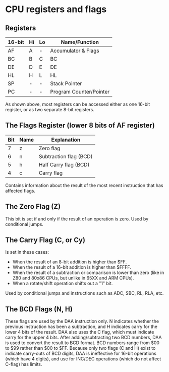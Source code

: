 # CPU registers and flags

## Registers

16-bit |Hi |Lo | Name/Function
-------|---|---|--------------
   AF  | A | - | Accumulator & Flags
   BC  | B | C | BC
   DE  | D | E | DE
   HL  | H | L | HL
   SP  | - | - | Stack Pointer
   PC  | - | - | Program Counter/Pointer

As shown above, most registers can be accessed either as one 16-bit
register, or as two separate 8-bit registers.

## The Flags Register (lower 8 bits of AF register)

Bit | Name | Explanation
----|------|-------
  7 |   z  | Zero flag
  6 |   n  | Subtraction flag (BCD)
  5 |   h  | Half Carry flag (BCD)
  4 |   c  | Carry flag

Contains information about the result of the most recent instruction that has affected
flags.

## The Zero Flag (Z)

This bit is set if and only if the result of an operation is zero. Used by conditional jumps.

## The Carry Flag (C, or Cy)

Is set in these cases:
- When the result of an 8-bit addition is higher than $FF.
- When the result of a 16-bit addition is higher than $FFFF.
- When the result of a subtraction or comparison
is lower than zero (like in Z80 and 80x86 CPUs, but unlike in
65XX and ARM CPUs).
- When a rotate/shift operation shifts out a \"1\" bit.

Used by conditional jumps and
instructions such as ADC, SBC, RL, RLA, etc.

## The BCD Flags (N, H)

These flags are used by the DAA instruction only. N indicates
whether the previous instruction has been a subtraction,
and H indicates carry for the lower 4 bits of the result. DAA also uses the C flag,
which must indicate carry for the upper 4 bits. After adding/subtracting two
BCD numbers, DAA is used to convert the result to BCD format. BCD
numbers range from $00 to $99 rather than $00 to $FF. Because only two flags
(C and H) exist to indicate carry-outs of BCD digits, DAA is ineffective for
16-bit operations (which have 4 digits), and use for INC/DEC operations
(which do not affect C-flag) has limits.


